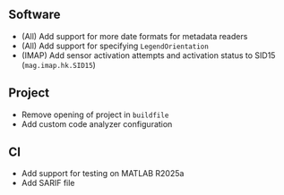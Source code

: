 ## Software

- (All) Add support for more date formats for metadata readers
- (All) Add support for specifying `LegendOrientation`
- (IMAP) Add sensor activation attempts and activation status to SID15 (`mag.imap.hk.SID15`)

## Project

- Remove opening of project in `buildfile`
- Add custom code analyzer configuration

## CI

- Add support for testing on MATLAB R2025a
- Add SARIF file
